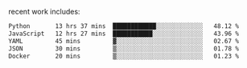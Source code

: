 
<!--<img width="1415" height="100" alt="blu" src="https://github.com/rdsilva01/rdsilva01/assets/101207588/deb060e5-d035-4f09-b511-e3f50605b207">-->

<!-- \> Enthusiastic about developing and building solutions <br>
\> Computer Science and Engineering @ UBI -->

<!-- <a href="https://www.rodrigosilva.live/">personal website</a> 🏁 -->

<!-- ![](https://komarev.com/ghpvc/?username=rdsilva01) -->

recent work includes:
<!--START_SECTION:waka-->

```txt
Python       13 hrs 37 mins  ████████████░░░░░░░░░░░░░   48.12 %
JavaScript   12 hrs 27 mins  ███████████░░░░░░░░░░░░░░   43.96 %
YAML         45 mins         ▓░░░░░░░░░░░░░░░░░░░░░░░░   02.67 %
JSON         30 mins         ▒░░░░░░░░░░░░░░░░░░░░░░░░   01.78 %
Docker       20 mins         ▒░░░░░░░░░░░░░░░░░░░░░░░░   01.23 %
```

<!--END_SECTION:waka-->

